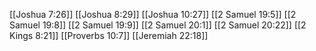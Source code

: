 [[Joshua 7:26]]
[[Joshua 8:29]]
[[Joshua 10:27]]
[[2 Samuel 19:5]]
[[2 Samuel 19:8]]
[[2 Samuel 19:9]]
[[2 Samuel 20:1]]
[[2 Samuel 20:22]]
[[2 Kings 8:21]]
[[Proverbs 10:7]]
[[Jeremiah 22:18]]
